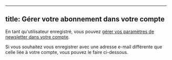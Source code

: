 ***

## title: Gérer votre abonnement dans votre compte

En tant qu'utilisateur enregistré, vous pouvez [gérer vos paramètres de newsletter dans votre compte][1].

Si vous souhaitez vous enregistrer avec une adresse e-mail différente que celle liée à votre compte, vous pouvez le faire ci-dessous.

[1]: /account/settings/newsletter/
